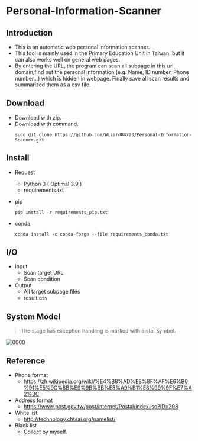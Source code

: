 # Personal-Information-Scanner
## Introduction
* This is an automatic web personal information scanner.
* This tool is mainly used in the Primary Education Unit in Taiwan, but it can also works well on general web pages.
* By entering the URL, the program can scan all subpage in this url domain,find out the personal information (e.g. Name, ID number, Phone number...) which is hidden in webpage. Finally save all scan results and summarized them as a csv file.

## Download
* Download with zip.
* Download with command.
   ```python=
  sudo git clone https://github.com/Wizard84723/Personal-Information-Scanner.git
  ```
  
## Install
* Request
  * Python 3 ( Optimal 3.9 )
  * requirements.txt

* pip
  ```python=
  pip install -r requirements_pip.txt
  ```
* conda
  ```python=
  conda install -c conda-forge --file requirements_conda.txt
  ```

## I/O
* Input
  * Scan target URL
  * Scan condition
* Output
  * All target subpage files
  * result.csv

## System Model
> The stage has exception handling is marked with a star symbol.

![0000](https://user-images.githubusercontent.com/71222731/146163051-67f00d75-1c96-4977-9317-19503281d26d.png)

## Reference
* Phone format
   * https://zh.wikipedia.org/wiki/%E4%B8%AD%E8%8F%AF%E6%B0%91%E5%9C%8B%E9%9B%BB%E8%A9%B1%E8%99%9F%E7%A2%BC 
* Address format
   * https://www.post.gov.tw/post/internet/Postal/index.jsp?ID=208
* White list
   * http://technology.chtsai.org/namelist/
* Black list
   * Collect by myself.
